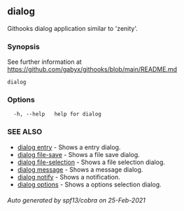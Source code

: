 ## dialog

Githooks dialog application similar to 'zenity'.

### Synopsis

See further information at https://github.com/gabyx/githooks/blob/main/README.md

```
dialog
```

### Options

```
  -h, --help   help for dialog
```

### SEE ALSO

* [dialog entry](dialog_entry.md)	 - Shows a entry dialog.
* [dialog file-save](dialog_file-save.md)	 - Shows a file save dialog.
* [dialog file-selection](dialog_file-selection.md)	 - Shows a file selection dialog.
* [dialog message](dialog_message.md)	 - Shows a message dialog.
* [dialog notify](dialog_notify.md)	 - Shows a notification.
* [dialog options](dialog_options.md)	 - Shows a options selection dialog.

###### Auto generated by spf13/cobra on 25-Feb-2021
